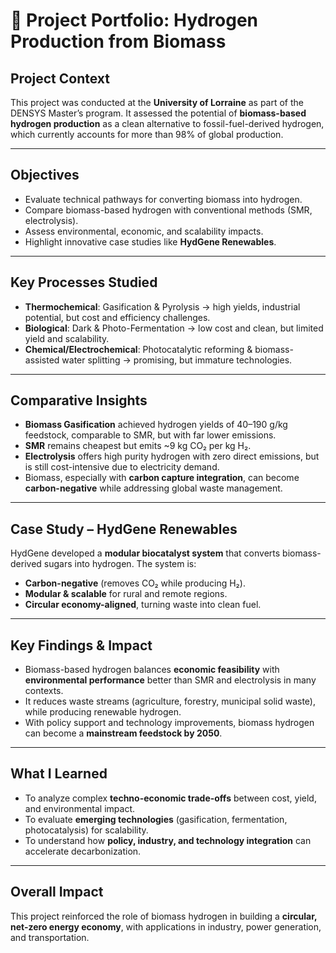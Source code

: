 



# 📘 Project Portfolio: Hydrogen Production from Biomass  

## Project Context  
This project was conducted at the **University of Lorraine** as part of the DENSYS Master’s program. It assessed the potential of **biomass-based hydrogen production** as a clean alternative to fossil-fuel-derived hydrogen, which currently accounts for more than 98% of global production.  

---

## Objectives  
- Evaluate technical pathways for converting biomass into hydrogen.  
- Compare biomass-based hydrogen with conventional methods (SMR, electrolysis).  
- Assess environmental, economic, and scalability impacts.  
- Highlight innovative case studies like **HydGene Renewables**.  

---

## Key Processes Studied  
- **Thermochemical**: Gasification & Pyrolysis → high yields, industrial potential, but cost and efficiency challenges.  
- **Biological**: Dark & Photo-Fermentation → low cost and clean, but limited yield and scalability.  
- **Chemical/Electrochemical**: Photocatalytic reforming & biomass-assisted water splitting → promising, but immature technologies.  

---

## Comparative Insights  
- **Biomass Gasification** achieved hydrogen yields of 40–190 g/kg feedstock, comparable to SMR, but with far lower emissions.  
- **SMR** remains cheapest but emits ~9 kg CO₂ per kg H₂.  
- **Electrolysis** offers high purity hydrogen with zero direct emissions, but is still cost-intensive due to electricity demand.  
- Biomass, especially with **carbon capture integration**, can become **carbon-negative** while addressing global waste management.  

---

## Case Study – HydGene Renewables  
HydGene developed a **modular biocatalyst system** that converts biomass-derived sugars into hydrogen. The system is:  
- **Carbon-negative** (removes CO₂ while producing H₂).  
- **Modular & scalable** for rural and remote regions.  
- **Circular economy-aligned**, turning waste into clean fuel.  

---

## Key Findings & Impact  
- Biomass-based hydrogen balances **economic feasibility** with **environmental performance** better than SMR and electrolysis in many contexts.  
- It reduces waste streams (agriculture, forestry, municipal solid waste), while producing renewable hydrogen.  
- With policy support and technology improvements, biomass hydrogen can become a **mainstream feedstock by 2050**.  

---

## What I Learned  
- To analyze complex **techno-economic trade-offs** between cost, yield, and environmental impact.  
- To evaluate **emerging technologies** (gasification, fermentation, photocatalysis) for scalability.  
- To understand how **policy, industry, and technology integration** can accelerate decarbonization.  

---

## Overall Impact  
This project reinforced the role of biomass hydrogen in building a **circular, net-zero energy economy**, with applications in industry, power generation, and transportation.  
